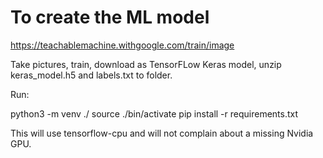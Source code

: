 # To create the ML model

https://teachablemachine.withgoogle.com/train/image

Take pictures, train, download as TensorFLow Keras model, unzip keras_model.h5 and labels.txt to folder.

Run: 

python3 -m venv ./
source ./bin/activate
pip install -r requirements.txt

This will use tensorflow-cpu and will not complain about a missing Nvidia GPU.
